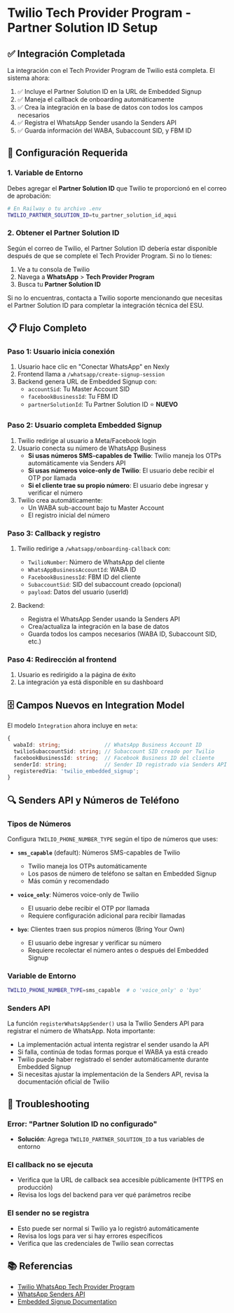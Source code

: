 # Twilio Tech Provider Program - Partner Solution ID Setup

## ✅ Integración Completada

La integración con el Tech Provider Program de Twilio está completa. El sistema ahora:

1. ✅ Incluye el Partner Solution ID en la URL de Embedded Signup
2. ✅ Maneja el callback de onboarding automáticamente
3. ✅ Crea la integración en la base de datos con todos los campos necesarios
4. ✅ Registra el WhatsApp Sender usando la Senders API
5. ✅ Guarda información del WABA, Subaccount SID, y FBM ID

## 🔧 Configuración Requerida

### 1. Variable de Entorno

Debes agregar el **Partner Solution ID** que Twilio te proporcionó en el correo de aprobación:

```bash
# En Railway o tu archivo .env
TWILIO_PARTNER_SOLUTION_ID=tu_partner_solution_id_aqui
```

### 2. Obtener el Partner Solution ID

Según el correo de Twilio, el Partner Solution ID debería estar disponible después de que se complete el Tech Provider Program. Si no lo tienes:

1. Ve a tu consola de Twilio
2. Navega a **WhatsApp** > **Tech Provider Program**
3. Busca tu **Partner Solution ID**

Si no lo encuentras, contacta a Twilio soporte mencionando que necesitas el Partner Solution ID para completar la integración técnica del ESU.

## 📋 Flujo Completo

### Paso 1: Usuario inicia conexión
1. Usuario hace clic en "Conectar WhatsApp" en Nexly
2. Frontend llama a `/whatsapp/create-signup-session`
3. Backend genera URL de Embedded Signup con:
   - `accountSid`: Tu Master Account SID
   - `facebookBusinessId`: Tu FBM ID
   - `partnerSolutionId`: Tu Partner Solution ID ⭐ **NUEVO**

### Paso 2: Usuario completa Embedded Signup
1. Twilio redirige al usuario a Meta/Facebook login
2. Usuario conecta su número de WhatsApp Business
   - **Si usas números SMS-capables de Twilio**: Twilio maneja los OTPs automáticamente via Senders API
   - **Si usas números voice-only de Twilio**: El usuario debe recibir el OTP por llamada
   - **Si el cliente trae su propio número**: El usuario debe ingresar y verificar el número
3. Twilio crea automáticamente:
   - Un WABA sub-account bajo tu Master Account
   - El registro inicial del número

### Paso 3: Callback y registro
1. Twilio redirige a `/whatsapp/onboarding-callback` con:
   - `TwilioNumber`: Número de WhatsApp del cliente
   - `WhatsAppBusinessAccountId`: WABA ID
   - `FacebookBusinessId`: FBM ID del cliente
   - `SubaccountSid`: SID del subaccount creado (opcional)
   - `payload`: Datos del usuario (userId)

2. Backend:
   - Registra el WhatsApp Sender usando la Senders API
   - Crea/actualiza la integración en la base de datos
   - Guarda todos los campos necesarios (WABA ID, Subaccount SID, etc.)

### Paso 4: Redirección al frontend
1. Usuario es redirigido a la página de éxito
2. La integración ya está disponible en su dashboard

## 🗄️ Campos Nuevos en Integration Model

El modelo `Integration` ahora incluye en `meta`:

```typescript
{
  wabaId: string;              // WhatsApp Business Account ID
  twilioSubaccountSid: string; // Subaccount SID creado por Twilio
  facebookBusinessId: string;  // Facebook Business ID del cliente
  senderId: string;            // Sender ID registrado via Senders API
  registeredVia: 'twilio_embedded_signup';
}
```

## 🔍 Senders API y Números de Teléfono

### Tipos de Números

Configura `TWILIO_PHONE_NUMBER_TYPE` según el tipo de números que uses:

- **`sms_capable`** (default): Números SMS-capables de Twilio
  - Twilio maneja los OTPs automáticamente
  - Los pasos de número de teléfono se saltan en Embedded Signup
  - Más común y recomendado

- **`voice_only`**: Números voice-only de Twilio
  - El usuario debe recibir el OTP por llamada
  - Requiere configuración adicional para recibir llamadas

- **`byo`**: Clientes traen sus propios números (Bring Your Own)
  - El usuario debe ingresar y verificar su número
  - Requiere recolectar el número antes o después del Embedded Signup

### Variable de Entorno

```bash
TWILIO_PHONE_NUMBER_TYPE=sms_capable  # o 'voice_only' o 'byo'
```

### Senders API

La función `registerWhatsAppSender()` usa la Twilio Senders API para registrar el número de WhatsApp. Nota importante:

- La implementación actual intenta registrar el sender usando la API
- Si falla, continúa de todas formas porque el WABA ya está creado
- Twilio puede haber registrado el sender automáticamente durante Embedded Signup
- Si necesitas ajustar la implementación de la Senders API, revisa la documentación oficial de Twilio

## 🐛 Troubleshooting

### Error: "Partner Solution ID no configurado"
- **Solución**: Agrega `TWILIO_PARTNER_SOLUTION_ID` a tus variables de entorno

### El callback no se ejecuta
- Verifica que la URL de callback sea accesible públicamente (HTTPS en producción)
- Revisa los logs del backend para ver qué parámetros recibe

### El sender no se registra
- Esto puede ser normal si Twilio ya lo registró automáticamente
- Revisa los logs para ver si hay errores específicos
- Verifica que las credenciales de Twilio sean correctas

## 📚 Referencias

- [Twilio WhatsApp Tech Provider Program](https://www.twilio.com/docs/whatsapp/isv/tech-provider-program)
- [WhatsApp Senders API](https://www.twilio.com/docs/whatsapp/senders)
- [Embedded Signup Documentation](https://www.twilio.com/docs/whatsapp/embedded-signup)

